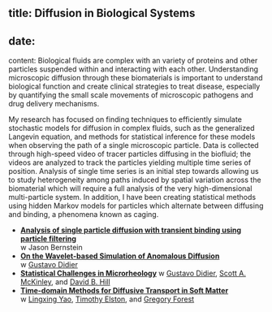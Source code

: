title: Diffusion in Biological Systems
-
date: 
-
content: 
 Biological fluids are complex with an variety of proteins and other particles suspended within and interacting with each other.  Understanding microscopic diffusion through these biomaterials is important to understand biological function and create clinical strategies to treat disease, especially by quantifying the small scale movements of microscopic pathogens and drug delivery mechanisms.

My research has focused on finding techniques to efficiently simulate stochastic models for diffusion in complex fluids, such as the generalized Langevin equation, and methods for statistical inference for these models when observing the path of a single microscopic particle. Data is collected through high-speed video of tracer particles diffusing in the biofluid; the videos are analyzed to track the particles yielding multiple time series of position. Analysis of single time series is an initial step towards allowing us to study heterogeneity among paths induced by spatial variation across the biomaterial which will require a full analysis of the very high-dimensional multi-particle system.  In addition, I have been creating statistical methods using hidden Markov models for particles which alternate between diffusing and binding, a phenomena known as caging.  


* **[Analysis of single particle diffusion with transient binding using particle filtering](http://dx.doi.org/10.1016/j.jtbi.2016.04.013)**  
w Jason Bernstein
* **[On the Wavelet-based Simulation of Anomalous Diffusion](http://arxiv.org/abs/1202.4437)**  
w [Gustavo Didier](http://www.tulane.edu/~gdidier/)  
* **[Statistical Challenges in Microrheology](http://arxiv.org/abs/1201.5984)** 
w [Gustavo Didier](http://www.tulane.edu/~gdidier/), [Scott A. McKinley](http://www.math.ufl.edu/~scott.mckinley/ufhome/Home.html), and [David B. Hill](http://www.unc.edu/~dbhill/)
* **[Time-domain Methods for Diffusive Transport in Soft Matter](@root_path/content/docs/gle.pdf)**  
w [Lingxing Yao](http://math.umn.edu/~lyao/), [Timothy Elston](http://elston.med.unc.edu), and [Gregory Forest](http://www.amath.unc.edu/Faculty/forest/)


